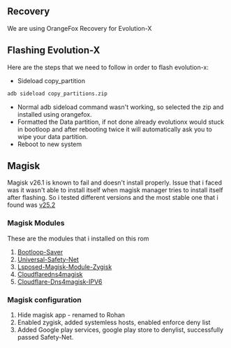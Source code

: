 ## Recovery

We are using OrangeFox Recovery for Evolution-X


## Flashing Evolution-X

Here are the steps that we need to follow in order to flash evolution-x:

* Sideload copy_partition 
```bash
adb sideload copy_partitions.zip
```


* Normal adb sideload command wasn't working, so selected the zip and installed using orangefox.
* Formatted the Data partition, if not done already evolutionx would stuck in bootloop and after rebooting twice it will automatically ask you to wipe your data partition.
* Reboot to new system

## Magisk

Magisk v26.1 is known to fail and doesn't install properly. Issue that i faced was it wasn't able to install itself when magisk manager tries to install itself after flashing. So i tested different versions and the most stable one that i found was [v25.2](https://github.com/topjohnwu/Magisk/releases/download/v25.2/Magisk-v25.2.apk)


### Magisk Modules

These are the modules that i installed on this rom

1. [Bootloop-Saver](https://download.magiskzip.com/download/magisk-bootloop-saver/)
2. [Universal-Safety-Net](https://download.magiskzip.com/download/universal-safetynet-fix-magisk-module/)
3. [Lsposed-Magisk-Module-Zygisk](https://download.magiskzip.com/download/lsposed-magisk-module-zygisk/)
4. [Cloudflaredns4magisk](https://download.magiskzip.com/download/cloudflaredns4magisk/)
5. [Cloudflare-Dns4magisk-IPV6](https://download.magiskzip.com/download/cloudflaredns4magisk-ipv6/)


### Magisk configuration

1. Hide magisk app - renamed to Rohan
2. Enabled zygisk, added systemless hosts, enabled enforce deny list
3. Added Google play services, google play store to denylist, successfully passed Safety-Net.
